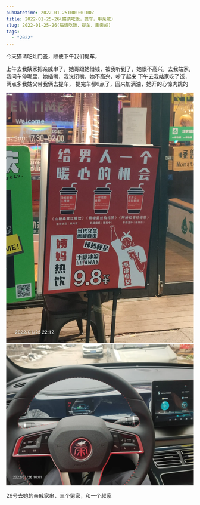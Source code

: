 ```yaml
---
pubDatetime: 2022-01-25T00:00:00Z
title: 2022-01-25-26(猫请吃饭，提车，串亲戚)
slug: 2022-01-25-26(猫请吃饭，提车，串亲戚)
tags:
  - "2022"
---
```


今天猫请吃灶门签，顺便下午我们提车，

上午去我姨家把亲戚串了，她哥跟她借钱，被我听到了，她很不高兴，去我姑家，我问车停哪里，她插嘴，我说闭嘴，她不高兴，吵了起来
下午去我姑家吃了饭，两点多我姑父带我俩去提车，
提完车都6点了，回来加满油，她开的心惊肉跳的

![](../../img/6904315-294792f6dc9e0cd5.jpg)
![](../../img/6904315-f69bb0fec2bca354.jpg)

26号去她的亲戚家串，三个舅家，和一个叔家
